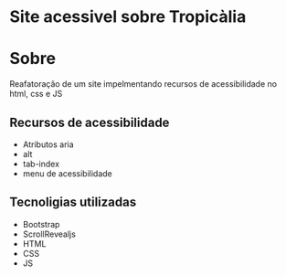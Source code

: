 # Site acessivel sobre Tropicàlia
# Sobre
Reafatoração de um site impelmentando recursos de acessibilidade no html, css e JS
## Recursos de acessibilidade
- Atributos aria
- alt
- tab-index
- menu de acessibilidade
## Tecnoligias utilizadas
- Bootstrap
- ScrollRevealjs
- HTML
- CSS
- JS